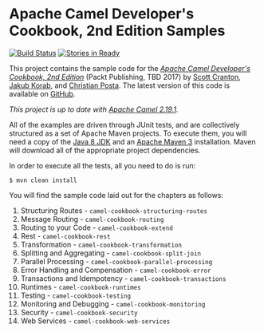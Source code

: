 Apache Camel Developer's Cookbook, 2nd Edition Samples
======================================================

[![Build Status](https://travis-ci.org/CamelCookbook/camel-cookbook-examples.png?branch=camel-v2.19.x)](https://travis-ci.org/CamelCookbook/camel-cookbook-examples)
[![Stories in Ready](https://badge.waffle.io/CamelCookbook/camel-cookbook-examples.png?label=ready&title=Ready)](https://waffle.io/CamelCookbook/camel-cookbook-examples?utm_source=badge)

This project contains the sample code for the [_Apache Camel Developer's Cookbook, 2nd Edition_](http://www.packtpub.com/apache-camel-developers-cookbook/book)
(Packt Publishing, TBD 2017) by [Scott Cranton](https://github.com/scranton), [Jakub Korab](https://github.com/jkorab), and [Christian Posta](https://github.com/christian-posta).
The latest version of this code is available on [GitHub](http://github.com/CamelCookbook/camel-cookbook-examples).

*This project is up to date with [Apache Camel 2.19.1](http://camel.apache.org/camel-2191-release.html).*

All of the examples are driven through JUnit tests, and are collectively structured as a set
of Apache Maven projects. To execute them, you will need a copy of the [Java 8 JDK](http://openjdk.java.net/install/)
and an [Apache Maven 3](http://maven.apache.org/) installation. 
Maven will download all of the appropriate project dependencies.

In order to execute all the tests, all you need to do is run:

    $ mvn clean install

You will find the sample code laid out for the chapters as follows:

1. Structuring Routes - `camel-cookbook-structuring-routes`
2. Message Routing - `camel-cookbook-routing`
3. Routing to your Code - `camel-cookbook-extend`
4. Rest - `camel-cookbook-rest`
5. Transformation - `camel-cookbook-transformation`
6. Splitting and Aggregating - `camel-cookbook-split-join`
7. Parallel Processing - `camel-cookbook-parallel-processing`
8. Error Handling and Compensation - `camel-cookbook-error`
9. Transactions and Idempotency - `camel-cookbook-transactions`
10. Runtimes - `camel-cookbook-runtimes`
11. Testing - `camel-cookbook-testing`
12. Monitoring and Debugging - `camel-cookbook-monitoring`
13. Security - `camel-cookbook-security`
14. Web Services - `camel-cookbook-web-services`
